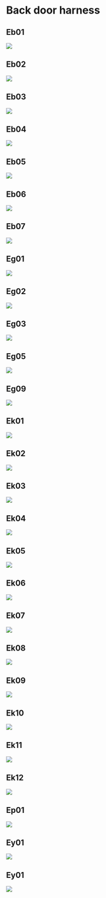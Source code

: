 # Back door harness

## Eb01
![](../res/5/G062284.svg)

## Eb02
![](../res/5/G062285.svg)

## Eb03
![](../res/5/G062286.svg)

## Eb04
![](../res/5/G062287.svg)

## Eb05
![](../res/5/G062288.svg)

## Eb06
![](../res/5/G062289.svg)

## Eb07
![](../res/5/G062290.svg)

## Eg01
![](../res/5/G062297.svg)

## Eg02
![](../res/5/G062298.svg)

## Eg03
![](../res/5/G062299.svg)

## Eg05
![](../res/5/G062301.svg)

## Eg09
![](../res/5/G062304.svg)

## Ek01
![](../res/5/G062306.svg)

## Ek02
![](../res/5/G062307.svg)

## Ek03
![](../res/5/G062309.svg)

## Ek04
![](../res/5/G062316.svg)

## Ek05
![](../res/5/G062321.svg)

## Ek06
![](../res/5/G062322.svg)

## Ek07
![](../res/5/G062327.svg)

## Ek08
![](../res/5/G062329.svg)

## Ek09
![](../res/5/G062330.svg)

## Ek10
![](../res/5/G062331.svg)

## Ek11
![](../res/5/G062332.svg)

## Ek12
![](../res/5/G062333.svg)

## Ep01
![](../res/5/G062334.svg)

## Ey01
![](../res/5/G062335.svg)

## Ey01
![](../res/5/G062336.svg)